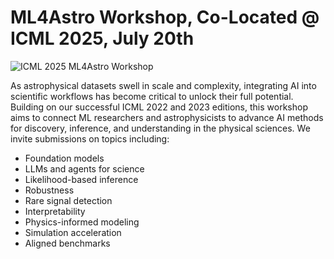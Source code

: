 # ML4Astro Workshop, Co-Located @ ICML 2025, July 20th

![ICML 2025 ML4Astro Workshop](assets/header.png)

As astrophysical datasets swell in scale and complexity, integrating AI into scientific workflows has become critical to unlock their full potential. Building on our successful ICML 2022 and 2023 editions, this workshop aims to connect ML researchers and astrophysicists to advance AI methods for discovery, inference, and understanding in the physical sciences. We invite submissions on topics including: 

* Foundation models
* LLMs and agents for science
* Likelihood-based inference
* Robustness
* Rare signal detection
* Interpretability
* Physics-informed modeling
* Simulation acceleration
* Aligned benchmarks
